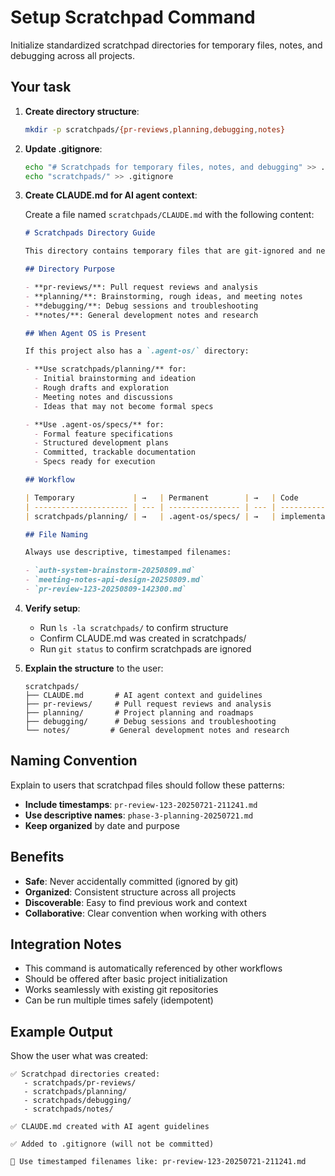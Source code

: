 # Setup Scratchpad Command

Initialize standardized scratchpad directories for temporary files, notes, and
debugging across all projects.

## Your task

1. **Create directory structure**:

   ```bash
   mkdir -p scratchpads/{pr-reviews,planning,debugging,notes}
   ```

2. **Update .gitignore**:

   ```bash
   echo "# Scratchpads for temporary files, notes, and debugging" >> .gitignore
   echo "scratchpads/" >> .gitignore
   ```

3. **Create CLAUDE.md for AI agent context**:

   Create a file named `scratchpads/CLAUDE.md` with the following content:

   ```markdown
   # Scratchpads Directory Guide

   This directory contains temporary files that are git-ignored and never committed.

   ## Directory Purpose

   - **pr-reviews/**: Pull request reviews and analysis
   - **planning/**: Brainstorming, rough ideas, and meeting notes
   - **debugging/**: Debug sessions and troubleshooting
   - **notes/**: General development notes and research

   ## When Agent OS is Present

   If this project also has a `.agent-os/` directory:

   - **Use scratchpads/planning/** for:
     - Initial brainstorming and ideation
     - Rough drafts and exploration
     - Meeting notes and discussions
     - Ideas that may not become formal specs

   - **Use .agent-os/specs/** for:
     - Formal feature specifications
     - Structured development plans
     - Committed, trackable documentation
     - Specs ready for execution

   ## Workflow

   | Temporary             | →   | Permanent        | →   | Code           |
   | --------------------- | --- | ---------------- | --- | -------------- |
   | scratchpads/planning/ | →   | .agent-os/specs/ | →   | implementation |

   ## File Naming

   Always use descriptive, timestamped filenames:

   - `auth-system-brainstorm-20250809.md`
   - `meeting-notes-api-design-20250809.md`
   - `pr-review-123-20250809-142300.md`
   ```

4. **Verify setup**:
   - Run `ls -la scratchpads/` to confirm structure
   - Confirm CLAUDE.md was created in scratchpads/
   - Run `git status` to confirm scratchpads are ignored

5. **Explain the structure** to the user:

   ```text
   scratchpads/
   ├── CLAUDE.md       # AI agent context and guidelines
   ├── pr-reviews/     # Pull request reviews and analysis
   ├── planning/       # Project planning and roadmaps
   ├── debugging/      # Debug sessions and troubleshooting
   └── notes/         # General development notes and research
   ```

## Naming Convention

Explain to users that scratchpad files should follow these patterns:

- **Include timestamps**: `pr-review-123-20250721-211241.md`
- **Use descriptive names**: `phase-3-planning-20250721.md`
- **Keep organized** by date and purpose

## Benefits

- **Safe**: Never accidentally committed (ignored by git)
- **Organized**: Consistent structure across all projects
- **Discoverable**: Easy to find previous work and context
- **Collaborative**: Clear convention when working with others

## Integration Notes

- This command is automatically referenced by other workflows
- Should be offered after basic project initialization
- Works seamlessly with existing git repositories
- Can be run multiple times safely (idempotent)

## Example Output

Show the user what was created:

```text
✅ Scratchpad directories created:
   - scratchpads/pr-reviews/
   - scratchpads/planning/
   - scratchpads/debugging/
   - scratchpads/notes/

✅ CLAUDE.md created with AI agent guidelines

✅ Added to .gitignore (will not be committed)

📝 Use timestamped filenames like: pr-review-123-20250721-211241.md
```
